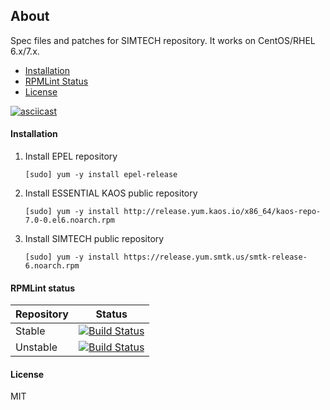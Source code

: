 ## About

Spec files and patches for SIMTECH repository. It works on CentOS/RHEL 6.x/7.x.

  * [Installation](#installation)
  * [RPMLint Status](#rpmlint-status)
  * [License](#license)

[![asciicast](https://asciinema.org/a/43720.png)](https://asciinema.org/a/43720)

#### Installation

1. Install EPEL repository

    ```
    [sudo] yum -y install epel-release
    ```

2. Install ESSENTIAL KAOS public repository

    ```
    [sudo] yum -y install http://release.yum.kaos.io/x86_64/kaos-repo-7.0-0.el6.noarch.rpm
    ```

3. Install SIMTECH public repository

    ```
    [sudo] yum -y install https://release.yum.smtk.us/smtk-release-6.noarch.rpm 
    ```

#### RPMLint status

| Repository | Status |
|------------|--------|
| Stable | [![Build Status](https://travis-ci.org/simtechdev/smtk-repo.svg?branch=master)](https://travis-ci.org/simtechdev/smtk-repo) |
| Unstable | [![Build Status](https://travis-ci.org/simtechdev/smtk-repo.svg?branch=develop)](https://travis-ci.org/simtechdev/smtk-repo) |

#### License

MIT

